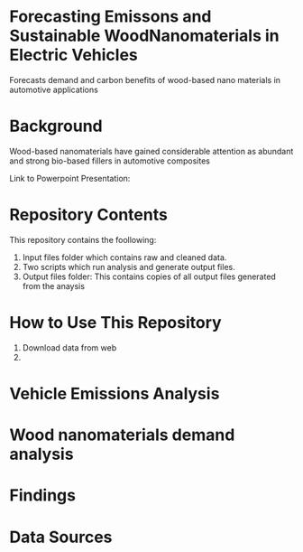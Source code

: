 # Forecasting Emissons and Sustainable WoodNanomaterials in Electric Vehicles 
Forecasts demand and carbon benefits of wood-based nano materials in automotive applications 

# Background
Wood-based nanomaterials have gained considerable attention as abundant and strong bio-based fillers in automotive composites

Link to Powerpoint Presentation:

# Repository Contents
This repository contains the foollowing:
1. Input files folder which contains raw and cleaned data. 
2. Two scripts which run analysis and generate output files. 
3. Output files folder: This contains copies of all output files generated from the anaysis

# How to Use This Repository
1. Download data from web
2. 

# Vehicle Emissions Analysis

# Wood nanomaterials demand analysis


# Findings


# Data Sources



